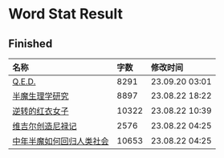 # Word Stat Result

## Finished

|名称|字数|修改时间|
|:-|:-|:-|
|[Q.E.D.](Q.E.D..md)|8291|23.09.20 03:01|
|[半魔生理学研究](半魔生理学研究.md)|8897|23.08.22 18:22|
|[逆转的红衣女子](逆转的红衣女子.md)|10322|23.08.22 10:39|
|[维吉尔创造尼禄记](维吉尔创造尼禄记.md)|2576|23.08.22 04:25|
|[中年半魔如何回归人类社会](中年半魔如何回归人类社会.md)|10653|23.08.22 04:25|
